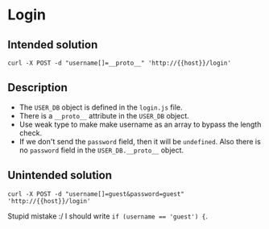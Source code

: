 # Login

## Intended solution

```
curl -X POST -d "username[]=__proto__" 'http://{{host}}/login'
```

## Description

- The `USER_DB` object is defined in the `login.js` file.
- There is a `__proto__` attribute in the `USER_DB` object.
- Use weak type to make make username as an array to bypass the length check.
- If we don't send the `password` field, then it will be `undefined`. Also there is no `password` field in the `USER_DB.__proto__` object.

## Unintended solution

```
curl -X POST -d "username[]=guest&password=guest" 'http://{{host}}/login'
```

Stupid mistake :/
I should write `if (username == 'guest') {`.

